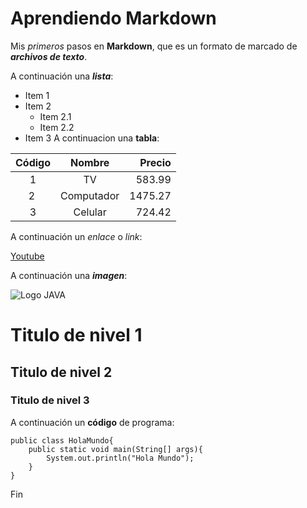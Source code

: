 # Aprendiendo Markdown
Mis *primeros* pasos en **Markdown**, que es un formato de marcado de ***archivos de texto***.

A continuación una ___lista___:
* Item 1
* Item 2
    * Item 2.1
    * Item 2.2
* Item 3
A continuacion una __tabla__:

| Código | Nombre | Precio |
| :-: | :-: | -: |
| 1 | TV | 583.99 |
| 2 | Computador | 1475.27 |
| 3 | Celular | 724.42 |

A continuación un _enlace_ o _link_: 

[Youtube](https://www.youtube.com/)

A continuación una ___imagen___:

![Logo JAVA](https://encrypted-tbn0.gstatic.com/images?q=tbn:ANd9GcRLl3b-_E56xQ3OJ-uxIuaYkhyGJrGHdbLJ8A&s$0)

# Titulo de nivel 1
## Titulo de nivel 2
### Titulo de nivel 3

A continuación un __código__ de programa:

    public class HolaMundo{
        public static void main(String[] args){
            System.out.println("Hola Mundo");
        }
    }

Fin